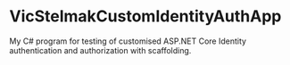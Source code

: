 # VicStelmakCustomIdentityAuthApp
My C# program for testing of customised ASP.NET Core Identity authentication and authorization with scaffolding.
